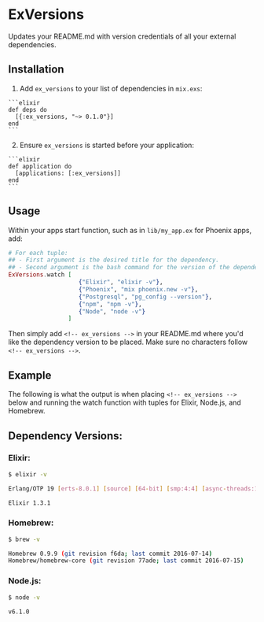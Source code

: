 # ExVersions
Updates your README.md with version credentials of all your external dependencies.

## Installation
  1. Add `ex_versions` to your list of dependencies in `mix.exs`:

    ```elixir
    def deps do
      [{:ex_versions, "~> 0.1.0"}]
    end
    ```

  2. Ensure `ex_versions` is started before your application:

    ```elixir
    def application do
      [applications: [:ex_versions]]
    end
    ```
## Usage
Within your apps start function, such as in ```lib/my_app.ex``` for Phoenix apps, add:
```elixir
# For each tuple:
## - First argument is the desired title for the dependency.
## - Second argument is the bash command for the version of the dependency.
ExVersions.watch [
                    {"Elixir", "elixir -v"},
                    {"Phoenix", "mix phoenix.new -v"},
                    {"Postgresql", "pg_config --version"},
                    {"npm", "npm -v"},
                    {"Node", "node -v"}
                 ]
```

Then simply add ```<!-- ex_versions -->``` in your README.md where you'd like the dependency version to be placed. Make sure no characters follow ```<!-- ex_versions -->```.

## Example
The following is what the output is when placing ```<!-- ex_versions -->``` below and running the watch function with tuples for Elixir, Node.js, and Homebrew.

<!-- ex_versions -->
## Dependency Versions:
### Elixir:
```bash
$ elixir -v

Erlang/OTP 19 [erts-8.0.1] [source] [64-bit] [smp:4:4] [async-threads:10] [hipe] [kernel-poll:false] [dtrace]

Elixir 1.3.1
```
### Homebrew:
```bash
$ brew -v

Homebrew 0.9.9 (git revision f6da; last commit 2016-07-14)
Homebrew/homebrew-core (git revision 77ade; last commit 2016-07-15)
```
### Node.js:
```bash
$ node -v

v6.1.0
```
<!-- ex_versions -->
